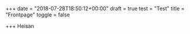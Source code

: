 +++
date = "2018-07-28T18:50:12+00:00"
draft = true
test = "Test"
title = "Frontpage"
toggle = false

+++
Heisan